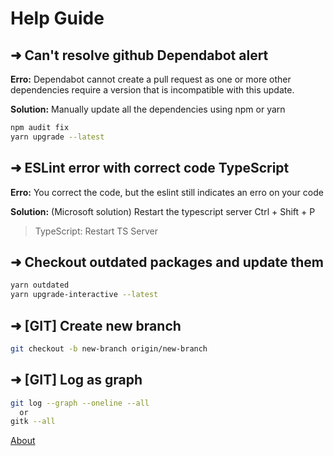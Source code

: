 # Help Guide

## ➜ Can't resolve github Dependabot alert

**Erro:** Dependabot cannot create a pull request as one or more other dependencies require a version that is incompatible with this update.

**Solution:** Manually update all the dependencies using npm or yarn <br/>

```bash
npm audit fix
yarn upgrade --latest
```

## ➜ ESLint error with correct code TypeScript

**Erro:** You correct the code, but the eslint still indicates an erro on your code

**Solution:** (Microsoft solution) Restart the typescript server
Ctrl + Shift + P
> TypeScript: Restart TS Server

## ➜ Checkout outdated packages and update them

```bash
yarn outdated
yarn upgrade-interactive --latest
```

## ➜ [GIT] Create new branch

```bash
git checkout -b new-branch origin/new-branch
```

## ➜ [GIT] Log as graph

```bash
git log --graph --oneline --all
  or
gitk --all
```

[About](./pages/about.md)
